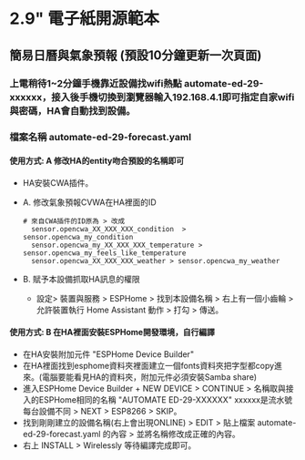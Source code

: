 # 2.9" 電子紙開源範本
## 簡易日曆與氣象預報 (預設10分鐘更新一次頁面)
### 上電稍待1~2分鐘手機靠近設備找wifi熱點 automate-ed-29-xxxxxx，接入後手機切換到瀏覽器輸入192.168.4.1即可指定自家wifi與密碼，HA會自動找到設備。
### 檔案名稱 automate-ed-29-forecast.yaml
#### 使用方式: A 修改HA的entity吻合預設的名稱即可 

- HA安裝CWA插件。
- A. 修改氣象預報CVWA在HA裡面的ID

      # 來自CWA插件的ID原為 > 改成
        sensor.opencwa_XX_XXX_XXX_condition  >   sensor.opencwa_my_condition 
        sensor.opencwa_my_XX_XXX_XXX_temperature > sensor.opencwa_my_feels_like_temperature 
        sensor.opencwa_XX_XXX_XXX_weather > sensor.opencwa_my_weather
- B. 賦予本設備抓取HA訊息的權限
  * 設定> 裝置與服務 > ESPHome > 找到本設備名稱 > 右上有一個小齒輪 >  允許裝置執行 Home Assistant 動作 > 打勾  > 傳送。
#### 使用方式: B 在HA裡面安裝ESPHome開發環境，自行編譯
- 在HA安裝附加元件 "ESPHome Device Builder"
- 在HA裡面找到esphome資料夾裡面建立一個fonts資料夾把字型都copy進來。(電腦要能看見HA的資料夾，附加元件必須安裝Samba share)
- 進入ESPHome Device Builder + NEW DEVICE > CONTINUE > 名稱取與接入的ESPHome相同的名稱 "AUTOMATE ED-29-XXXXXX" xxxxxx是流水號每台設備不同 > NEXT > ESP8266 > SKIP。
- 找到剛剛建立的設備名稱(右上會出現ONLINE) > EDIT  >  貼上檔案 automate-ed-29-forecast.yaml 的內容 > 並將名稱修改成正確的內容。
- 右上 INSTALL > Wirelessly 等待編譯完成即可。


